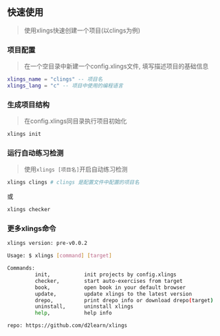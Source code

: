 ## 快速使用

> 使用xlings快速创建一个项目(以clings为例)

### 项目配置

> 在一个空目录中新建一个config.xlings文件, 填写描述项目的基础信息

```lua
xlings_name = "clings" -- 项目名
xlings_lang = "c" -- 项目中使用的编程语言
```

### 生成项目结构

> 在config.xlings同目录执行项目初始化

```bash
xlings init
```

### 运行自动练习检测

> 使用`xlings [项目名]`开启自动练习检测

```bash
xlings clings # clings 是配置文件中配置的项目名
```

或

```bash
xlings checker
```

### 更多xlings命令

```bash
xlings version: pre-v0.0.2

Usage: $ xlings [command] [target]

Commands:
         init,           init projects by config.xlings
         checker,        start auto-exercises from target
         book,           open book in your default browser
         update,         update xlings to the latest version
         drepo,          print drepo info or download drepo(target)
         uninstall,      uninstall xlings
         help,           help info

repo: https://github.com/d2learn/xlings
```